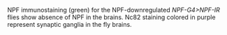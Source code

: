 NPF immunostaining (green) for the NPF-downregulated _NPF-G4>NPF-IR_ flies show absence of NPF in the brains.
Nc82 staining colored in purple represent synaptic ganglia in the fly brains.